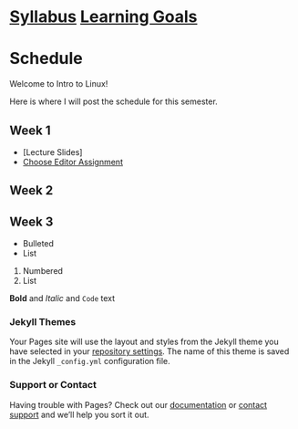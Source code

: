 

# [Syllabus](https://kellyn-larson.github.io/csci-274-syllabus.pdf)        [Learning Goals](https://kellyn-larson.github.io/learning-goals.txt)

# Schedule

Welcome to Intro to Linux! 

Here is where I will post the schedule for this semester.

## Week 1

- [Lecture Slides] 
- [Choose Editor Assignment](https://kellyn-larson.github.io/chooseEditor.txt)

## Week 2
## Week 3

- Bulleted
- List

1. Numbered
2. List

**Bold** and _Italic_ and `Code` text


### Jekyll Themes

Your Pages site will use the layout and styles from the Jekyll theme you have selected in your [repository settings](https://github.com/kellyn-larson/kellyn-larson.github.io/settings). The name of this theme is saved in the Jekyll `_config.yml` configuration file.

### Support or Contact

Having trouble with Pages? Check out our [documentation](https://help.github.com/categories/github-pages-basics/) or [contact support](https://github.com/contact) and we’ll help you sort it out.
